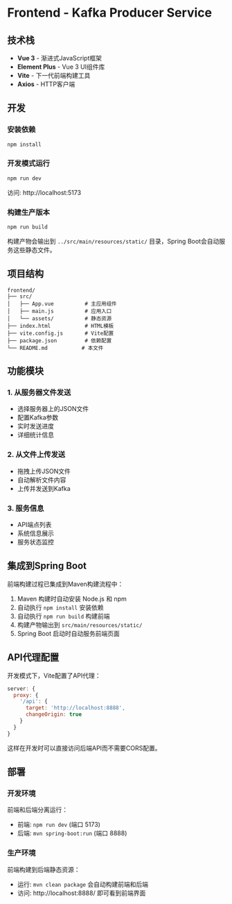 # Frontend - Kafka Producer Service

## 技术栈

- **Vue 3** - 渐进式JavaScript框架
- **Element Plus** - Vue 3 UI组件库
- **Vite** - 下一代前端构建工具
- **Axios** - HTTP客户端

## 开发

### 安装依赖
```bash
npm install
```

### 开发模式运行
```bash
npm run dev
```
访问: http://localhost:5173

### 构建生产版本
```bash
npm run build
```

构建产物会输出到 `../src/main/resources/static/` 目录，Spring Boot会自动服务这些静态文件。

## 项目结构

```
frontend/
├── src/
│   ├── App.vue          # 主应用组件
│   ├── main.js          # 应用入口
│   └── assets/          # 静态资源
├── index.html           # HTML模板
├── vite.config.js       # Vite配置
├── package.json         # 依赖配置
└── README.md           # 本文件
```

## 功能模块

### 1. 从服务器文件发送
- 选择服务器上的JSON文件
- 配置Kafka参数
- 实时发送进度
- 详细统计信息

### 2. 从文件上传发送
- 拖拽上传JSON文件
- 自动解析文件内容
- 上传并发送到Kafka

### 3. 服务信息
- API端点列表
- 系统信息展示
- 服务状态监控

## 集成到Spring Boot

前端构建过程已集成到Maven构建流程中：

1. Maven 构建时自动安装 Node.js 和 npm
2. 自动执行 `npm install` 安装依赖
3. 自动执行 `npm run build` 构建前端
4. 构建产物输出到 `src/main/resources/static/`
5. Spring Boot 启动时自动服务前端页面

## API代理配置

开发模式下，Vite配置了API代理：

```javascript
server: {
  proxy: {
    '/api': {
      target: 'http://localhost:8888',
      changeOrigin: true
    }
  }
}
```

这样在开发时可以直接访问后端API而不需要CORS配置。

## 部署

### 开发环境
前端和后端分离运行：
- 前端: `npm run dev` (端口 5173)
- 后端: `mvn spring-boot:run` (端口 8888)

### 生产环境
前端构建到后端静态资源：
- 运行: `mvn clean package` 会自动构建前端和后端
- 访问: http://localhost:8888/ 即可看到前端界面

